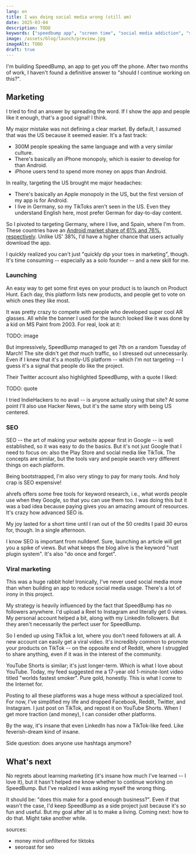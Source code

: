 ```yaml
---
lang: en
title: I was doing social media wrong (still am)
date: 2025-03-04
description: TODO
keywords: ["speedbump app", "screen time", "social media addiction", "startup journey", "android", "iphone", "productivity app"]
image: /assets/blog/launch/preview.jpg
imageAlt: TODO
draft: true
---
```


I'm building SpeedBump, an app to get you off the phone. After two months of work, I haven't found a definitive answer to "should I continue working on this?".

## Marketing

I tried to find an answer by spreading the word. If I show the app and people like it enough, that's a good signal! I think.

My major mistake was not defining a clear market. By default, I assumed that was the US because it seemed easier. It's a fast track:

- 300M people speaking the same language and with a very similar culture.
- There's basically an iPhone monopoly, which is easier to develop for than Android.
- iPhone users tend to spend more money on apps than Android.

In reality, targeting the US brought me major headaches:

* There's basically an Apple monopoly in the US, but the first version of my app is for Android.
* I live in Germany, so my TikToks aren't seen in the US. Even they understand English here, most prefer German for day-to-day content.

So I pivoted to targeting Germany, where I live, and Spain, where I'm from. These countries have an [Android market share of 61% and 76%, respectively](https://gs.statcounter.com/os-market-share/mobile/). Unlike US' 38%, I'd have a higher chance that users actually download the app.

I quickly realized you can't just "quickly dip your toes in marketing", though. It's time consuming -- especially as a solo founder -- and a new skill for me.

### Launching

An easy way to get some first eyes on your product is to launch on Product Hunt. Each day, this platform lists new products, and people get to vote on which ones they like most.

It was pretty crazy to compete with people who developed super cool AR glasses. All while the banner I used for the launch looked like it was done by a kid on MS Paint from 2003. For real, look at it:

TODO: image

But impressively, SpeedBump managed to get 7th on a random Tuesday of March! The site didn't get *that* much traffic, so I stressed out unnecessarily. Even if I knew that it's a mostly-US platform -- which I'm not targeting -- I guess it's a signal that people do like the project.

Their Twitter account also highlighted SpeedBump, with a quote I liked:

TODO: quote

I tried IndieHackers to no avail -- is anyone actually using that site? At some point I'll also use Hacker News, but it's the same story with being US centered.

### SEO

SEO -- the art of making your website appear first in Google -- is well established, so it was easy to do the basics. But it's not just Google that I need to focus on: also the Play Store and social media like TikTok. The concepts are similar, but the tools vary and people search very different things on each platform.

Being bootstrapped, I'm also very stingy to pay for many tools. And holy crap is SEO expensive!

ahrefs offers some free tools for keyword research, i.e., what words people use when they Google, so that you can use them too. I was doing this but it was a bad idea because paying gives you an amazing amount of resources. It's crazy how advanced SEO is.

My joy lasted for a short time until I ran out of the 50 credits I paid 30 euros for, though. In a single afternoon.

I know SEO is important from nullderef. Sure, launching an article will get you a spike of views. But what keeps the blog alive is the keyword "rust plugin system". It's also "do once and forget".

### Viral marketing

This was a huge rabbit hole! Ironically, I've never used social media more than when building an app to reduce social media usage. There's a lot of irony in this project.

My strategy is heavily influenced by the fact that SpeedBump has no followers anywhere. I'd upload a Reel to Instagram and literally get 0 views. My personal account helped a bit, along with my LinkedIn followers. But they aren't necessarily the perfect user for SpeedBump.

So I ended up using TikTok a lot, where you don't need followers at all. A new account can easily get a viral video. It's incredibly common to promote your products on TikTok -- on the opposite end of Reddit, where I struggled to share anything, even if it was in the interest of the community.

YouTube Shorts is similar; it's just longer-term. Which is what I love about YouTube. Today, my feed suggested me a 17-year old 1-minute-lont video titled "worlds fastest smoker". Pure gold, honestly. This is what I come to the Internet for.

Posting to all these platforms was a huge mess without a specialized tool. For now, I've simplified my life and dropped Facebook, Reddit, Twitter, and Instagram. I just post on TikTok, and repost it on YouTube Shorts. When I get more traction (and money), I can consider other platforms.

By the way, it's insane that even LinkedIn has now a TikTok-like feed. Like feverish-dream kind of insane.

Side question: does anyone use hashtags anymore?

## What's next

No regrets about learning marketing (it's insane how much I've learned -- I love it), but it hasn't helped me know whether to continue working on SpeedBump. But I've realized I was asking myself the wrong thing.

It should be: "does this make for a good enough business?". Even if that wasn't the case, I'd keep SpeedBump as a side project just because it's so fun and useful. But my goal after all is to make a living. Coming next: how to do that. Might take another while.

sources:
- money mind unfiltered for tiktoks
- seoroast for seo
